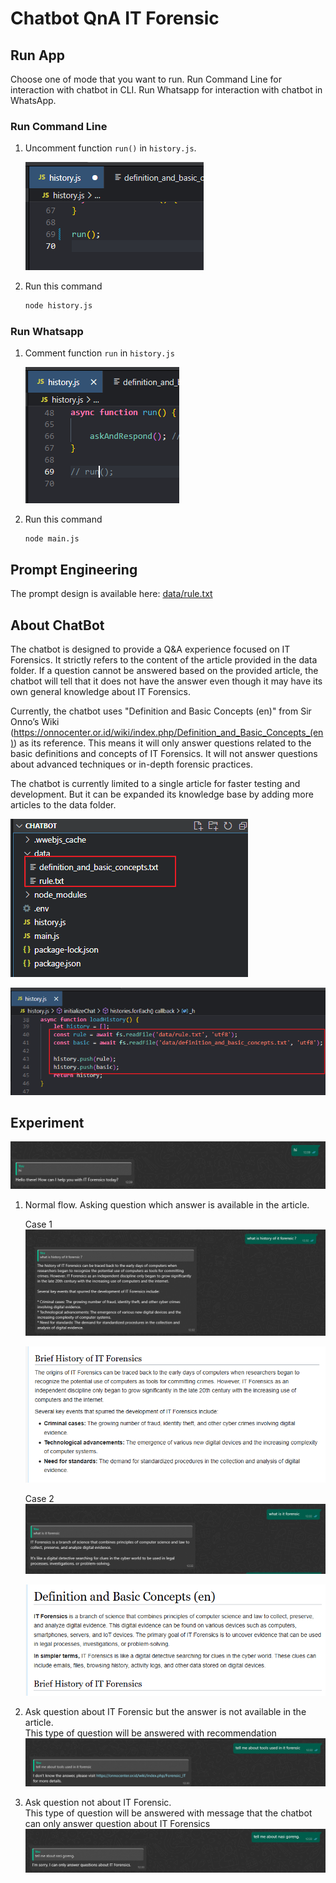 # Chatbot QnA IT Forensic

## Run App
Choose one of mode that you want to run. Run Command Line for interaction with chatbot in CLI. Run Whatsapp for interaction with chatbot in WhatsApp.

### Run Command Line
1.	Uncomment function `run()` in `history.js`.
    
    ![alt](md_images/uncomment%20run.png)

2.	Run this command
    ```bash
    node history.js
    ```

### Run Whatsapp
1.	Comment function `run` in `history.js`

    ![alt](md_images/comment%20run.png)

2.	Run this command
    ```
    node main.js
    ```

## Prompt Engineering
The prompt design is available here: [data/rule.txt](data/rule.txt)

## About ChatBot
The chatbot is designed to provide a Q&A experience focused on IT Forensics. It strictly refers to the content of the article provided in the data folder. If a question cannot be answered based on the provided article, the chatbot will tell that it does not have the answer even though it may have its own general knowledge about IT Forensics.

Currently, the chatbot uses "Definition and Basic Concepts (en)" from Sir Onno’s Wiki (https://onnocenter.or.id/wiki/index.php/Definition_and_Basic_Concepts_(en)) as its reference. This means it will only answer questions related to the basic definitions and concepts of IT Forensics. It will not answer questions about advanced techniques or in-depth forensic practices.

The chatbot is currently limited to a single article for faster testing and development. But it can be expanded its knowledge base by adding more articles to the data folder. 

![alt](md_images/data%20folder.png)

![alt](md_images/get%20data.png)

## Experiment
![alt](md_images/say%20hi.png)

1. Normal flow. Asking question which answer is available in the article.
   
    Case 1
    ![alt](md_images/normal%20flow%201.png)

    ![alt](md_images/normal%20flow%201%20proof.png)

    Case 2
    ![alt](md_images/normal%20flow%202.png)
    
    ![alt](md_images/normal%20flow%202%20proof.png)

2. Ask question about IT Forensic but the answer is not available in the article.
   <br/> This type of question will be answered with recommendation
    ![alt](md_images/about%20it%20forensic.png)

3. Ask question not about IT Forensic.
   <br/> This type of question will be answered with message that the chatbot can only answer question about IT Forensics
    ![alt](md_images/not%20about%20it%20forensic.png)
